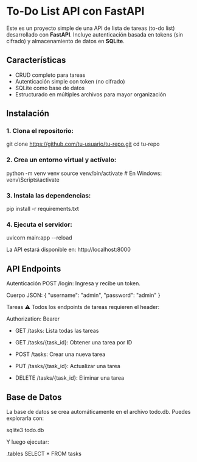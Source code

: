 # To-Do List API con FastAPI

Este es un proyecto simple de una API de lista de tareas (to-do list) desarrollado con **FastAPI**. Incluye autenticación basada en tokens (sin cifrado) y almacenamiento de datos en **SQLite**.

## Características

- CRUD completo para tareas
- Autenticación simple con token (no cifrado)
- SQLite como base de datos
- Estructurado en múltiples archivos para mayor organización

## Instalación

### 1. **Clona el repositorio:**

git clone https://github.com/tu-usuario/tu-repo.git
cd tu-repo

### 2. **Crea un entorno virtual y actívalo:**

python -m venv venv
source venv/bin/activate  # En Windows: venv\Scripts\activate

### 3. **Instala las dependencias:**

pip install -r requirements.txt

### 4. **Ejecuta el servidor:**

uvicorn main:app --reload


La API estará disponible en: http://localhost:8000


## API Endpoints

Autenticación
POST /login: Ingresa y recibe un token.

Cuerpo JSON:
{
  "username": "admin",
  "password": "admin"
}

Tareas
⚠️ Todos los endpoints de tareas requieren el header:

Authorization: Bearer <token>

- GET /tasks: Lista todas las tareas

- GET /tasks/{task_id}: Obtener una tarea por ID

- POST /tasks: Crear una nueva tarea

- PUT /tasks/{task_id}: Actualizar una tarea

- DELETE /tasks/{task_id}: Eliminar una tarea

## Base de Datos

La base de datos se crea automáticamente en el archivo todo.db.
Puedes explorarla con:

sqlite3 todo.db

Y luego ejecutar:

.tables
SELECT * FROM tasks
